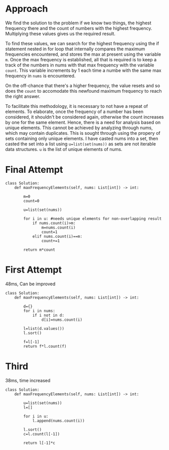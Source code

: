 # Approach
We find the solution to the problem if we know two things, the highest frequency there and the count of numbers with the highest frequency. Multiplying these values gives us the required result.

To find these values, we can search for the highest frequency using the if statement nested in for loop that internally compares the maximum frequencies encountered, and stores the max at present using the variable `m`. 
Once the max frequency is established, all that is required is to keep a track of the numbers in nums with that max frequency with the variable `count`. This variable increments by 1 each time a numbe with the same max frequency in `nums` is encountered.

On the off-chance that there's a higher frequency, the value resets and so does the `count` to accomodate this newfound maximum frequency to reach the right answer.

To facilitate this methodology, it is necessary to not have a repeat of elements. To elaborate, once the frequency of a number has been considered, it shouldn't be considered again, otherwise the count increases by one for the same element. Hence, there is a need for analysis based on unique elements. This cannot be achieved by analyzing through nums, which may contain duplicates.
This is sought through using the propery of sets containing only unique elements. I have casted nums into a set, then casted the set into a list using `u=list(set(nums))` as sets are not iterable data structures. `u` is the list of unique elements of nums.

# Final Attempt
```
class Solution:
    def maxFrequencyElements(self, nums: List[int]) -> int:

        m=0
        count=0

        u=list(set(nums))

        for i in u: #needs unique elements for non-overlapping result
            if nums.count(i)>m:
                m=nums.count(i)
                count=1
            elif nums.count(i)==m:
                count+=1

        return m*count
```



# First Attempt
48ms, Can be improved
```
class Solution:
    def maxFrequencyElements(self, nums: List[int]) -> int:

        d={}
        for i in nums:
            if i not in d:
                d[i]=nums.count(i)

        l=list(d.values())
        l.sort()

        f=l[-1]
        return f*l.count(f)
```


# Third
38ms, time increased
```
class Solution:
    def maxFrequencyElements(self, nums: List[int]) -> int:

        u=list(set(nums))
        l=[]

        for i in u:
            l.append(nums.count(i))

        l.sort()
        c=l.count(l[-1])
        
        return l[-1]*c
```
